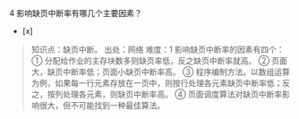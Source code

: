 4
影响缺页中断率有哪几个主要因素？
- [x]  

> 知识点：缺页中断。
> 出处：网络
> 难度：1
> 影响缺页中断率的因素有四个： ① 分配给作业的主存块数多则缺页率低，反之缺页中断率就高。 ② 页面大，缺页中断率低；页面小缺页中断率高。 ③
> 程序编制方法。以数组运算为例，如果每一行元素存放在一页中，则按行处理各元素缺页中断率低；反之，按列处理各元素，则缺页中断率高。 ④
> 页面调度算法对缺页中断率影响很大，但不可能找到一种最佳算法。
